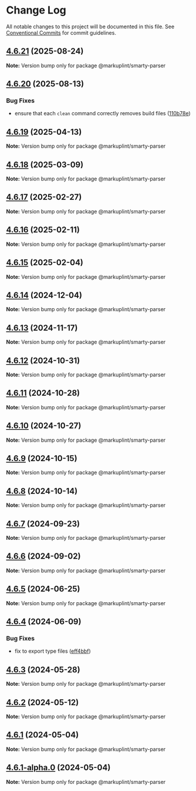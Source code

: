 # Change Log

All notable changes to this project will be documented in this file.
See [Conventional Commits](https://conventionalcommits.org) for commit guidelines.

## [4.6.21](https://github.com/markuplint/markuplint/compare/@markuplint/smarty-parser@4.6.20...@markuplint/smarty-parser@4.6.21) (2025-08-24)

**Note:** Version bump only for package @markuplint/smarty-parser





## [4.6.20](https://github.com/markuplint/markuplint/compare/@markuplint/smarty-parser@4.6.19...@markuplint/smarty-parser@4.6.20) (2025-08-13)

### Bug Fixes

- ensure that each `clean` command correctly removes build files ([110b78e](https://github.com/markuplint/markuplint/commit/110b78e85379d29a84ca68325127344a87a570b6))

## [4.6.19](https://github.com/markuplint/markuplint/compare/@markuplint/smarty-parser@4.6.18...@markuplint/smarty-parser@4.6.19) (2025-04-13)

**Note:** Version bump only for package @markuplint/smarty-parser

## [4.6.18](https://github.com/markuplint/markuplint/compare/@markuplint/smarty-parser@4.6.17...@markuplint/smarty-parser@4.6.18) (2025-03-09)

**Note:** Version bump only for package @markuplint/smarty-parser

## [4.6.17](https://github.com/markuplint/markuplint/compare/@markuplint/smarty-parser@4.6.16...@markuplint/smarty-parser@4.6.17) (2025-02-27)

**Note:** Version bump only for package @markuplint/smarty-parser

## [4.6.16](https://github.com/markuplint/markuplint/compare/@markuplint/smarty-parser@4.6.15...@markuplint/smarty-parser@4.6.16) (2025-02-11)

**Note:** Version bump only for package @markuplint/smarty-parser

## [4.6.15](https://github.com/markuplint/markuplint/compare/@markuplint/smarty-parser@4.6.14...@markuplint/smarty-parser@4.6.15) (2025-02-04)

**Note:** Version bump only for package @markuplint/smarty-parser

## [4.6.14](https://github.com/markuplint/markuplint/compare/@markuplint/smarty-parser@4.6.13...@markuplint/smarty-parser@4.6.14) (2024-12-04)

**Note:** Version bump only for package @markuplint/smarty-parser

## [4.6.13](https://github.com/markuplint/markuplint/compare/@markuplint/smarty-parser@4.6.12...@markuplint/smarty-parser@4.6.13) (2024-11-17)

**Note:** Version bump only for package @markuplint/smarty-parser

## [4.6.12](https://github.com/markuplint/markuplint/compare/@markuplint/smarty-parser@4.6.11...@markuplint/smarty-parser@4.6.12) (2024-10-31)

**Note:** Version bump only for package @markuplint/smarty-parser

## [4.6.11](https://github.com/markuplint/markuplint/compare/@markuplint/smarty-parser@4.6.10...@markuplint/smarty-parser@4.6.11) (2024-10-28)

**Note:** Version bump only for package @markuplint/smarty-parser

## [4.6.10](https://github.com/markuplint/markuplint/compare/@markuplint/smarty-parser@4.6.9...@markuplint/smarty-parser@4.6.10) (2024-10-27)

**Note:** Version bump only for package @markuplint/smarty-parser

## [4.6.9](https://github.com/markuplint/markuplint/compare/@markuplint/smarty-parser@4.6.8...@markuplint/smarty-parser@4.6.9) (2024-10-15)

**Note:** Version bump only for package @markuplint/smarty-parser

## [4.6.8](https://github.com/markuplint/markuplint/compare/@markuplint/smarty-parser@4.6.7...@markuplint/smarty-parser@4.6.8) (2024-10-14)

**Note:** Version bump only for package @markuplint/smarty-parser

## [4.6.7](https://github.com/markuplint/markuplint/compare/@markuplint/smarty-parser@4.6.6...@markuplint/smarty-parser@4.6.7) (2024-09-23)

**Note:** Version bump only for package @markuplint/smarty-parser

## [4.6.6](https://github.com/markuplint/markuplint/compare/@markuplint/smarty-parser@4.6.5...@markuplint/smarty-parser@4.6.6) (2024-09-02)

**Note:** Version bump only for package @markuplint/smarty-parser

## [4.6.5](https://github.com/markuplint/markuplint/compare/@markuplint/smarty-parser@4.6.4...@markuplint/smarty-parser@4.6.5) (2024-06-25)

**Note:** Version bump only for package @markuplint/smarty-parser

## [4.6.4](https://github.com/markuplint/markuplint/compare/@markuplint/smarty-parser@4.6.3...@markuplint/smarty-parser@4.6.4) (2024-06-09)

### Bug Fixes

- fix to export type files ([eff4bbf](https://github.com/markuplint/markuplint/commit/eff4bbfd127574809dc5e15d7cafe87699758ee0))

## [4.6.3](https://github.com/markuplint/markuplint/compare/@markuplint/smarty-parser@4.6.2...@markuplint/smarty-parser@4.6.3) (2024-05-28)

**Note:** Version bump only for package @markuplint/smarty-parser

## [4.6.2](https://github.com/markuplint/markuplint/compare/@markuplint/smarty-parser@4.6.1...@markuplint/smarty-parser@4.6.2) (2024-05-12)

**Note:** Version bump only for package @markuplint/smarty-parser

## [4.6.1](https://github.com/markuplint/markuplint/compare/@markuplint/smarty-parser@4.6.1-alpha.0...@markuplint/smarty-parser@4.6.1) (2024-05-04)

**Note:** Version bump only for package @markuplint/smarty-parser

## [4.6.1-alpha.0](https://github.com/markuplint/markuplint/compare/@markuplint/smarty-parser@4.6.0...@markuplint/smarty-parser@4.6.1-alpha.0) (2024-05-04)

**Note:** Version bump only for package @markuplint/smarty-parser
